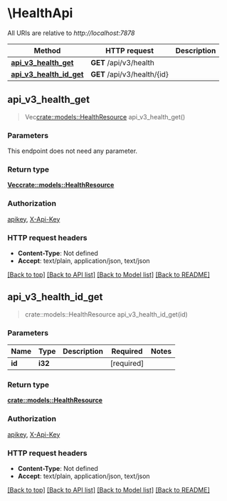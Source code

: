 # \HealthApi

All URIs are relative to *http://localhost:7878*

Method | HTTP request | Description
------------- | ------------- | -------------
[**api_v3_health_get**](HealthApi.md#api_v3_health_get) | **GET** /api/v3/health | 
[**api_v3_health_id_get**](HealthApi.md#api_v3_health_id_get) | **GET** /api/v3/health/{id} | 



## api_v3_health_get

> Vec<crate::models::HealthResource> api_v3_health_get()


### Parameters

This endpoint does not need any parameter.

### Return type

[**Vec<crate::models::HealthResource>**](HealthResource.md)

### Authorization

[apikey](../README.md#apikey), [X-Api-Key](../README.md#X-Api-Key)

### HTTP request headers

- **Content-Type**: Not defined
- **Accept**: text/plain, application/json, text/json

[[Back to top]](#) [[Back to API list]](../README.md#documentation-for-api-endpoints) [[Back to Model list]](../README.md#documentation-for-models) [[Back to README]](../README.md)


## api_v3_health_id_get

> crate::models::HealthResource api_v3_health_id_get(id)


### Parameters


Name | Type | Description  | Required | Notes
------------- | ------------- | ------------- | ------------- | -------------
**id** | **i32** |  | [required] |

### Return type

[**crate::models::HealthResource**](HealthResource.md)

### Authorization

[apikey](../README.md#apikey), [X-Api-Key](../README.md#X-Api-Key)

### HTTP request headers

- **Content-Type**: Not defined
- **Accept**: text/plain, application/json, text/json

[[Back to top]](#) [[Back to API list]](../README.md#documentation-for-api-endpoints) [[Back to Model list]](../README.md#documentation-for-models) [[Back to README]](../README.md)


